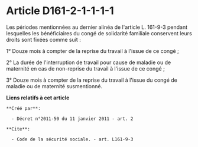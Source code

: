 # Article D161-2-1-1-1-1

Les périodes mentionnées au dernier alinéa de l'article L. 161-9-3 pendant lesquelles les bénéficiaires du congé de
solidarité familiale conservent leurs droits sont fixées comme suit : 

1° Douze mois à compter de la reprise du travail à l'issue de ce congé ; 

2° La durée de l'interruption de travail pour cause de maladie ou de maternité en cas de non-reprise du travail à l'issue de
ce congé ; 

3° Douze mois à compter de la reprise du travail à l'issue du congé de maladie ou de maternité susmentionné.

**Liens relatifs à cet article**

	**Créé par**:

	  - Décret n°2011-50 du 11 janvier 2011 - art. 2

	**Cite**:

	  - Code de la sécurité sociale. - art. L161-9-3
